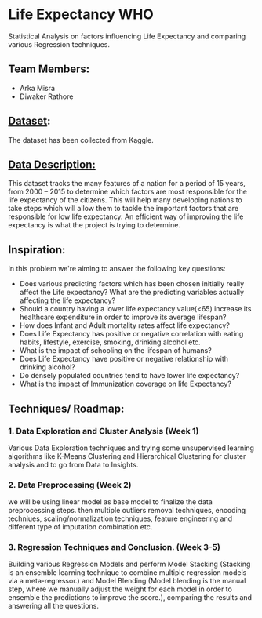 [](https://github.com/DiwakerRathore/Life-Expectancy-WHO/blob/main/logo-who.jpg)
# Life Expectancy WHO
Statistical Analysis on factors influencing Life Expectancy and comparing various Regression techniques.
## Team Members:
*	Arka Misra
*	Diwaker Rathore
## [Dataset](https://www.kaggle.com/kumarajarshi/life-expectancy-who):
The dataset has been collected from Kaggle.
## [Data Description:](https://github.com/DiwakerRathore/Life-Expectancy-WHO/raw/main/Data%20Description.xlsx)
This dataset tracks the many features of a nation for a period of 15 years, from 2000 – 2015 to determine which factors are most responsible for the life expectancy of the citizens. This will help many developing nations to take steps which will allow them to tackle the important factors that are responsible for low life expectancy. An efficient way of improving the life expectancy is what the project is trying to determine.
## Inspiration:
In this problem we're aiming to answer the following key questions:
* Does various predicting factors which has been chosen initially really affect the Life expectancy? What are the predicting variables actually affecting the life expectancy?
* Should a country having a lower life expectancy value(<65) increase its healthcare expenditure in order to improve its average lifespan?
* How does Infant and Adult mortality rates affect life expectancy?
* Does Life Expectancy has positive or negative correlation with eating habits, lifestyle, exercise, smoking, drinking alcohol etc.
* What is the impact of schooling on the lifespan of humans?
* Does Life Expectancy have positive or negative relationship with drinking alcohol?
* Do densely populated countries tend to have lower life expectancy?
* What is the impact of Immunization coverage on life Expectancy?
## Techniques/ Roadmap:
### 1.	Data Exploration and Cluster Analysis (Week 1)
Various Data Exploration techniques and trying some unsupervised learning algorithms like K-Means Clustering and Hierarchical Clustering for cluster analysis and to go from Data to Insights.
### 2.	Data Preprocessing (Week 2)
we will be using linear model as base model to finalize the data preprocessing steps. then multiple outliers removal techniques, encoding techniues, scaling/normalization techniques, feature engineering and different type of imputation combination etc.
### 3.	Regression Techniques and Conclusion. (Week 3-5)
Building various Regression Models and perform Model Stacking (Stacking is an ensemble learning technique to combine multiple regression models via a meta-regressor.) and Model Blending (Model blending is the manual step, where we manually adjust the weight for each model in order to ensemble the predictions to improve the score.), comparing the results and answering all the questions.




